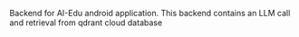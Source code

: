 Backend for AI-Edu android application. This backend contains an LLM call and retrieval from qdrant cloud database
